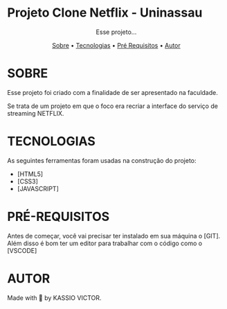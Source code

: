 # Projeto Clone Netflix - Uninassau

<p align="center">Esse projeto... </p>

<p align="center">
<a href="#sobre">Sobre</a> •
<a href="#tecnologias">Tecnologias</a> •
<a href="#pre-requisitos">Pré Requisitos</a> •
<a href="#autor">Autor</a> 
</p>

 # SOBRE
<p>Esse projeto foi criado com a finalidade de ser apresentado na faculdade.</p>
<p>Se trata de um projeto em que o foco era recriar a interface do serviço de streaming NETFLIX.</p>

 # TECNOLOGIAS

 As seguintes ferramentas foram usadas na construção do projeto:

 - [HTML5]
 - [CSS3]
 - [JAVASCRIPT]

 # PRÉ-REQUISITOS

 Antes de começar, você vai precisar ter instalado em sua máquina o [GIT]. Além disso é bom ter um editor para trabalhar com o código como o [VSCODE]
 
 # AUTOR

 Made with 💜 by KASSIO VICTOR.